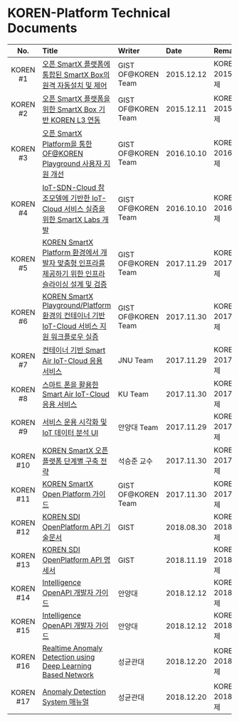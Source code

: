 # KOREN-Platform Technical Documents

|No.|Title|Writer|Date|Remarks  |
|:---:|:-----|:--------|:-----|:--------|
|KOREN #1|[오픈 SmartX 플랫폼에 통합된 SmartX Box의 원격 자동설치 및 제어](https://github.com/KOREN-Platform/Technical_Documents/blob/master/KOREN%2301_%EC%98%A4%ED%94%88%20SmartX%ED%94%8C%EB%9E%AB%ED%8F%BC%EC%97%90_%ED%86%B5%ED%95%A9%EB%90%9CSmartXBox%EC%9D%98_%EC%9B%90%EA%B2%A9%EC%9E%90%EB%8F%99%EC%84%A4%EC%B9%98%EB%B0%8F%EC%A0%9C%EC%96%B4_v1R1.pdf)|GIST OF@KOREN Team|2015.12.12|KOREN 2015 과제|
|KOREN #2|[오픈 SmartX 플랫폼을 위한 SmartX Box 기반 KOREN L3 연동](https://github.com/KOREN-Platform/Technical_Documents/blob/master/KOREN%2302_%EC%98%A4%ED%94%88SmartX%ED%94%8C%EB%9E%AB%ED%8F%BC%EC%9D%84_%EC%9C%84%ED%95%9C_SmartXBox%EA%B8%B0%EB%B0%98_KOREN_L3%EC%97%B0%EB%8F%99_v1R1.pdf)|GIST OF@KOREN Team|2015.12.11|KOREN 2015 과제|
|KOREN #3|[오픈 SmartX Platform을 통한 OF@KOREN Playground 사용자 지원 개선](https://github.com/KOREN-Platform/Technical_Documents/blob/master/KOREN%2303_%EC%98%A4%ED%94%88%20SmartX%20Platform%EC%9D%84%20%ED%86%B5%ED%95%9C%20OF%40KOREN%20Playground%20%EC%82%AC%EC%9A%A9%EC%9E%90%20%EC%A7%80%EC%9B%90%20%EA%B0%9C%EC%84%A0(GIST).pdf)|GIST OF@KOREN Team|2016.10.10|KOREN 2016 과제|
|KOREN #4|[IoT-SDN-Cloud 참조모델에 기반한 IoT-Cloud 서비스 실증을 위한 SmartX Labs 개발](https://github.com/KOREN-Platform/Technical_Documents/blob/master/KOREN%2304_IoT-SDN-Cloud%20%EC%B0%B8%EC%A1%B0%EB%AA%A8%EB%8D%B8%EC%97%90%20%EA%B8%B0%EB%B0%98%ED%95%9C%20IoT-Cloud%20%EC%84%9C%EB%B9%84%EC%8A%A4%20%EC%8B%A4%EC%A6%9D%EC%9D%84%20%EC%9C%84%ED%95%9C%20SmartX%20Labs%20%EA%B0%9C%EB%B0%9C%20(GIST).pdf)|GIST OF@KOREN Team|2016.10.10|KOREN 2016 과제|
|KOREN #5|[KOREN SmartX Platform 환경에서 개발자 맞춤형 인프라를 제공하기 위한 인프라 슬라이싱 설계 및 검증](https://github.com/KOREN-Platform/Technical_Documents/blob/master/KOREN%2305_KOREN%20SmartX%20Platform%20%ED%99%98%EA%B2%BD%EC%97%90%EC%84%9C%20%EA%B0%9C%EB%B0%9C%EC%9E%90%20%EB%A7%9E%EC%B6%A4%ED%98%95%20%EC%9D%B8%ED%94%84%EB%9D%BC%EB%A5%BC%20%EC%A0%9C%EA%B3%B5%ED%95%98%EA%B8%B0%20%EC%9C%84%ED%95%9C%20%EC%9D%B8%ED%94%84%EB%9D%BC%20%EC%8A%AC%EB%9D%BC%EC%9D%B4%EC%8B%B1%20%EC%84%A4%EA%B3%84%20%EB%B0%8F%20%EA%B2%80%EC%A6%9D(2017)-GIST.pdf)|GIST OF@KOREN Team|2017.11.29|KOREN 2017 과제|
|KOREN #6|[KOREN SmartX Playground/Platform 환경의 컨테이너 기반 IoT-Cloud 서비스 지원 워크플로우 실증](https://github.com/KOREN-Platform/Technical_Documents/blob/master/KOREN%2306_KOREN%20SmartX%20Playground%20Platform%20%ED%99%98%EA%B2%BD%EC%9D%98%20%EC%BB%A8%ED%85%8C%EC%9D%B4%EB%84%88%20%EA%B8%B0%EB%B0%98%20IoT-Cloud%20%EC%84%9C%EB%B9%84%EC%8A%A4%20%EC%A7%80%EC%9B%90%20%EC%9B%8C%ED%81%AC%ED%94%8C%EB%A1%9C%EC%9A%B0%20%EC%8B%A4%EC%A6%9D(2017)-GIST.pdf)|GIST OF@KOREN Team|2017.11.30|KOREN 2017 과제|
|KOREN #7|[컨테이너 기반 Smart Air IoT-Cloud 응용 서비스](https://github.com/KOREN-Platform/Technical_Documents/blob/master/KOREN%2307_%EC%BB%A8%ED%85%8C%EC%9D%B4%EB%84%88%20%EA%B8%B0%EB%B0%98%20Smart%20Air%20IoT-Cloud%20%EC%9D%91%EC%9A%A9%20%EC%84%9C%EB%B9%84%EC%8A%A4(2017)-%EC%A0%84%EB%82%A8%EB%8C%80%ED%95%99%EA%B5%90.pdf)|JNU Team|2017.11.29|KOREN 2017 과제|
|KOREN #8|[스마트 폰을 활용한 Smart Air IoT-Cloud 응용 서비스](https://github.com/KOREN-Platform/Technical_Documents/blob/master/KOREN%2308_%EC%8A%A4%EB%A7%88%ED%8A%B8%20%ED%8F%B0%EC%9D%84%20%ED%99%9C%EC%9A%A9%ED%95%9C%20Smart%20Air%20IoT-Cloud%20%EC%9D%91%EC%9A%A9%20%EC%84%9C%EB%B9%84%EC%8A%A4(2017)-%EA%B1%B4%EA%B5%AD%EB%8C%80%ED%95%99%EA%B5%90.pdf)|KU Team|2017.11.30|KOREN 2017 과제|
|KOREN #9|[서비스 운용 시각화 및 IoT 데이터 분석 UI](https://github.com/KOREN-Platform/Technical_Documents/blob/master/KOREN%2309_%EC%84%9C%EB%B9%84%EC%8A%A4%20%EC%9A%B4%EC%9A%A9%20%EC%8B%9C%EA%B0%81%ED%99%94%20%EB%B0%8F%20IoT%20%EB%8D%B0%EC%9D%B4%ED%84%B0%20%EB%B6%84%EC%84%9D%20UI(2017)-%EC%95%88%EC%96%91%EB%8C%80%ED%95%99%EA%B5%90.pdf)|안양대 Team|2017.11.29|KOREN 2017 과제|
|KOREN #10|[KOREN SmartX 오픈 플랫폼 단계별 구축 전략](https://github.com/KOREN-Platform/Technical_Documents/blob/master/KOREN%2310_KOREN%20SmartX%20Platform%20%EB%8B%A8%EA%B3%84%EB%B3%84%20%EA%B5%AC%EC%B6%95%20%EC%A0%84%EB%9E%B5(2017)-%EA%B2%BD%EB%B6%81%EB%8C%80%ED%95%99%EA%B5%90.pdf)|석승준 교수|2017.11.30|KOREN 2017 과제|
|KOREN #11|[KOREN SmartX Open Platform 가이드](https://github.com/KOREN-Platform/Technical_Documents/blob/master/KOREN%2311_KOREN%20SmartX%20Open%20Platform-Guide.pdf)|GIST OF@KOREN Team|2017.11.30|KOREN 2017 과제|
|KOREN #12|[KOREN SDI OpenPlatform API 기술문서](https://github.com/KOREN-Platform/Technical_Documents/blob/master/KOREN%2312_KOREN%20SDI%20OpenPlatform%20API%20%EA%B8%B0%EC%88%A0%EB%AC%B8%EC%84%9C.pdf)|GIST|2018.08.30|KOREN 2018 과제|
|KOREN #13|[KOREN SDI OpenPlatform API 명세서](https://github.com/KOREN-Platform/Technical_Documents/blob/master/KOREN%2313_KOREN%20SDI%20OpenPlatform%20API%20%EB%AA%85%EC%84%B8%EC%84%9C.pdf)|GIST|2018.11.19|KOREN 2018 과제|
|KOREN #14|[Intelligence OpenAPI 개발자 가이드](https://github.com/KOREN-Platform/Technical_Documents/blob/master/KOREN%2314_Intelligence%20OpenAPI%20%EA%B0%9C%EB%B0%9C%EC%9E%90%20%EA%B0%80%EC%9D%B4%EB%93%9C.pdf)|안양대|2018.12.12|KOREN 2018 과제|
|KOREN #15|[Intelligence OpenAPI 개발자 가이드](https://github.com/KOREN-Platform/Technical_Documents/blob/master/KOREN%2315_Intelligence%20OpenAPI%20%EC%82%AC%EC%9A%A9%EC%9E%90%20%EA%B0%80%EC%9D%B4%EB%93%9C.pdf)|안양대|2018.12.12|KOREN 2018 과제|
|KOREN #16|[Realtime Anomaly Detection using Deep Learning Based Network](https://github.com/KOREN-Platform/Technical_Documents/blob/master/KOREN%2316_Realtime%20Anomaly%20Detection%20using%20Deep%20Learning%20Based%20Network.pdf)|성균관대|2018.12.20|KOREN 2018 과제|
|KOREN #17|[Anomaly Detection System 매뉴얼](https://github.com/KOREN-Platform/Technical_Documents/blob/master/KOREN%2317_Anomaly%20Detection%20System%20%EB%A7%A4%EB%89%B4%EC%96%BC.pdf)|성균관대|2018.12.20|KOREN 2018 과제|
